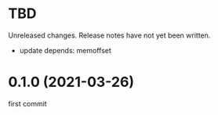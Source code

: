 TBD
===
Unreleased changes. Release notes have not yet been written.

* update depends: memoffset

0.1.0 (2021-03-26)
=====

first commit
